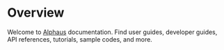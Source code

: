 # Overview
Welcome to [Alphaus](https://alphaus.cloud/en/) documentation. Find user guides, developer guides, API references, tutorials, sample codes, and more.
